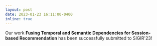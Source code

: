 ```yaml
---
layout: post
date: 2023-01-23 16:11:00-0400
inline: true
---
```


Our work **Fusing Temporal and Semantic Dependencies for Session-based Recommendation** has been successfully submitted to SIGIR'23!
